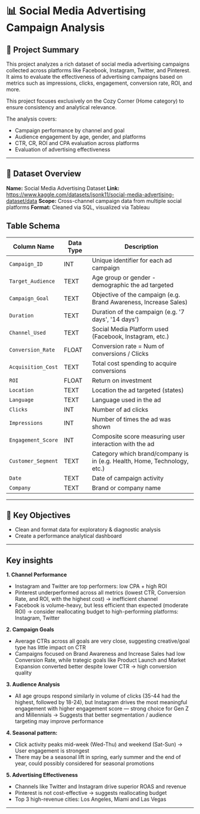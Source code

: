 
# 📊 Social Media Advertising Campaign Analysis

## 📝 Project Summary

This project analyzes a rich dataset of social media advertising campaigns collected across platforms like Facebook, Instagram, Twitter, and Pinterest. It aims to evaluate the effectiveness of advertising campaigns based on metrics such as impressions, clicks, engagement, conversion rate, ROI, and more.

This project focuses exclusively on the Cozy Corner (Home category) to ensure consistency and analytical relevance.

The analysis covers:
- Campaign performance by channel and goal
- Audience engagement by age, gender, and platforms
- CTR, CR, ROI and CPA evaluation across platforms
- Evaluation of advertising effectiveness

---

## 📁 Dataset Overview

**Name:** Social Media Advertising Dataset
**Link:** https://www.kaggle.com/datasets/jsonk11/social-media-advertising-dataset/data
**Scope:** Cross-channel campaign data from multiple social platforms 
**Format:** Cleaned via SQL, visualized via Tableau

## Table Schema

| Column Name         | Data Type | Description                                                                |
|---------------------|-----------|----------------------------------------------------------------------------|
| `Campaign_ID`       | INT       | Unique identifier for each ad campaign                                     |
| `Target_Audience`   | TEXT      | Age group or gender - demographic the ad targeted                          |
| `Campaign_Goal`     | TEXT      | Objective of the campaign (e.g.  Brand Awareness, Increase Sales)          |
| `Duration`          | TEXT      | Duration of the campaign (e.g.  '7 days', '14 days')                       |
| `Channel_Used`      | TEXT      | Social Media Platform used (Facebook, Instagram, etc.)                     |
| `Conversion_Rate`   | FLOAT     | Conversion rate = Num of conversions / Clicks                              |
| `Acquisition_Cost`  | TEXT      | Total cost spending to acquire conversions                                 |
| `ROI`               | FLOAT     | Return on investment                                                       |
| `Location`          | TEXT      | Location the ad targeted (states)                                          |
| `Language`          | TEXT      | Language used in the ad                                                    |
| `Clicks`            | INT       | Number of ad clicks                                                        |
| `Impressions`       | INT       | Number of times the ad was shown                                           |
| `Engagement_Score`  | INT       | Composite score measuring user interaction with the ad                     |
| `Customer_Segment`  | TEXT      | Category which brand/company is in (e.g. Health, Home, Technology, etc.)   |
| `Date`              | TEXT      | Date of campaign activity                                                  |
| `Company`           | TEXT      | Brand or company name                                                      |

---

## 🎯 Key Objectives

- Clean and format data for exploratory & diagnostic analysis
- Create a performance analytical dashboard

---

## Key insights
**1. Channel Performance**
- Instagram and Twitter are top performers: low CPA + high ROI
- Pinterest underperformed across all metrics (lowest CTR, Conversion Rate, and ROI, with the highest cost) → inefficient channel
- Facebook is volume-heavy, but less efficient than expected (moderate ROI)
→ consider reallocating budget to high-performing platforms: Instagram, Twitter

**2. Campaign Goals**
- Average CTRs across all goals are very close, suggesting creative/goal type has little impact on CTR
- Campaigns focused on Brand Awareness and Increase Sales had low Conversion Rate, while trategic goals like Product Launch and Market Expansion converted better despite lower CTR → high conversion quality

**3. Audience Analysis**
- All age groups respond similarly in volume of clicks (35-44 had the highest, followed by 18-24), but Instagram drives the most meaningful engagement with higher engagement score — strong choice for Gen Z and Millennials
→ Suggests that better segmentation / audience targeting may improve performance

**4. Seasonal pattern:**
- Click activity peaks mid-week (Wed-Thu) and weekend (Sat-Sun) → User engagement is strongest 
- There may be a seasonal lift in spring, early summer and the end of year, could possibly considered for seasonal promotions

**5. Advertising Effectiveness**
- Channels like Twitter and Instagram drive superior ROAS and revenue
- Pinterest is not cost-effective → suggests reallocating budget
- Top 3 high-revenue cities: Los Angeles, Miami and Las Vegas

---
